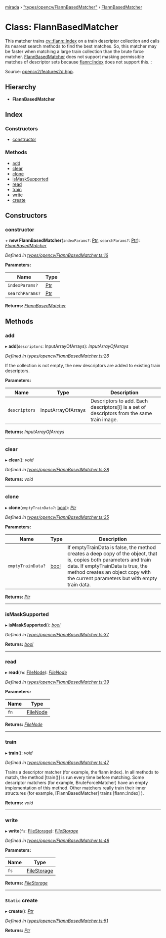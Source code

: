 [mirada](../README.md) › ["types/opencv/FlannBasedMatcher"](../modules/_types_opencv_flannbasedmatcher_.md) › [FlannBasedMatcher](_types_opencv_flannbasedmatcher_.flannbasedmatcher.md)

# Class: FlannBasedMatcher


This matcher trains [cv::flann::Index](#d1/db2/classcv_1_1flann_1_1Index}) on a train descriptor
collection and calls its nearest search methods to find the best matches. So, this matcher may be
faster when matching a large train collection than the brute force matcher.
[FlannBasedMatcher](#dc/de2/classcv_1_1FlannBasedMatcher}) does not support masking permissible
matches of descriptor sets because [flann::Index](#d1/db2/classcv_1_1flann_1_1Index}) does not
support this. :

Source:
[opencv2/features2d.hpp](https://github.com/opencv/opencv/tree/master/modules/core/include/opencv2/features2d.hpp#L1187).

## Hierarchy

* **FlannBasedMatcher**

## Index

### Constructors

* [constructor](_types_opencv_flannbasedmatcher_.flannbasedmatcher.md#constructor)

### Methods

* [add](_types_opencv_flannbasedmatcher_.flannbasedmatcher.md#add)
* [clear](_types_opencv_flannbasedmatcher_.flannbasedmatcher.md#clear)
* [clone](_types_opencv_flannbasedmatcher_.flannbasedmatcher.md#clone)
* [isMaskSupported](_types_opencv_flannbasedmatcher_.flannbasedmatcher.md#ismasksupported)
* [read](_types_opencv_flannbasedmatcher_.flannbasedmatcher.md#read)
* [train](_types_opencv_flannbasedmatcher_.flannbasedmatcher.md#train)
* [write](_types_opencv_flannbasedmatcher_.flannbasedmatcher.md#write)
* [create](_types_opencv_flannbasedmatcher_.flannbasedmatcher.md#static-create)

## Constructors

###  constructor

\+ **new FlannBasedMatcher**(`indexParams?`: [Ptr](../modules/_types_opencv__hacks_.md#ptr), `searchParams?`: [Ptr](../modules/_types_opencv__hacks_.md#ptr)): *[FlannBasedMatcher](_types_opencv_flannbasedmatcher_.flannbasedmatcher.md)*

*Defined in [types/opencv/FlannBasedMatcher.ts:16](https://github.com/cancerberoSgx/mirada/blob/e7b5ae6/mirada/src/types/opencv/FlannBasedMatcher.ts#L16)*

**Parameters:**

Name | Type |
------ | ------ |
`indexParams?` | [Ptr](../modules/_types_opencv__hacks_.md#ptr) |
`searchParams?` | [Ptr](../modules/_types_opencv__hacks_.md#ptr) |

**Returns:** *[FlannBasedMatcher](_types_opencv_flannbasedmatcher_.flannbasedmatcher.md)*

## Methods

###  add

▸ **add**(`descriptors`: InputArrayOfArrays): *InputArrayOfArrays*

*Defined in [types/opencv/FlannBasedMatcher.ts:26](https://github.com/cancerberoSgx/mirada/blob/e7b5ae6/mirada/src/types/opencv/FlannBasedMatcher.ts#L26)*

  If the collection is not empty, the new descriptors are added to existing train descriptors.

**Parameters:**

Name | Type | Description |
------ | ------ | ------ |
`descriptors` | InputArrayOfArrays | Descriptors to add. Each descriptors[i] is a set of descriptors from the same train image.  |

**Returns:** *InputArrayOfArrays*

___

###  clear

▸ **clear**(): *void*

*Defined in [types/opencv/FlannBasedMatcher.ts:28](https://github.com/cancerberoSgx/mirada/blob/e7b5ae6/mirada/src/types/opencv/FlannBasedMatcher.ts#L28)*

**Returns:** *void*

___

###  clone

▸ **clone**(`emptyTrainData?`: [bool](../modules/_types_opencv__hacks_.md#bool)): *[Ptr](../modules/_types_opencv__hacks_.md#ptr)*

*Defined in [types/opencv/FlannBasedMatcher.ts:35](https://github.com/cancerberoSgx/mirada/blob/e7b5ae6/mirada/src/types/opencv/FlannBasedMatcher.ts#L35)*

**Parameters:**

Name | Type | Description |
------ | ------ | ------ |
`emptyTrainData?` | [bool](../modules/_types_opencv__hacks_.md#bool) | If emptyTrainData is false, the method creates a deep copy of the object, that is, copies both parameters and train data. If emptyTrainData is true, the method creates an object copy with the current parameters but with empty train data.  |

**Returns:** *[Ptr](../modules/_types_opencv__hacks_.md#ptr)*

___

###  isMaskSupported

▸ **isMaskSupported**(): *[bool](../modules/_types_opencv__hacks_.md#bool)*

*Defined in [types/opencv/FlannBasedMatcher.ts:37](https://github.com/cancerberoSgx/mirada/blob/e7b5ae6/mirada/src/types/opencv/FlannBasedMatcher.ts#L37)*

**Returns:** *[bool](../modules/_types_opencv__hacks_.md#bool)*

___

###  read

▸ **read**(`fn`: [FileNode](../modules/_types_opencv__hacks_.md#filenode)): *[FileNode](../modules/_types_opencv__hacks_.md#filenode)*

*Defined in [types/opencv/FlannBasedMatcher.ts:39](https://github.com/cancerberoSgx/mirada/blob/e7b5ae6/mirada/src/types/opencv/FlannBasedMatcher.ts#L39)*

**Parameters:**

Name | Type |
------ | ------ |
`fn` | [FileNode](../modules/_types_opencv__hacks_.md#filenode) |

**Returns:** *[FileNode](../modules/_types_opencv__hacks_.md#filenode)*

___

###  train

▸ **train**(): *void*

*Defined in [types/opencv/FlannBasedMatcher.ts:47](https://github.com/cancerberoSgx/mirada/blob/e7b5ae6/mirada/src/types/opencv/FlannBasedMatcher.ts#L47)*

  Trains a descriptor matcher (for example, the flann index). In all methods to match, the method
[train()] is run every time before matching. Some descriptor matchers (for example,
BruteForceMatcher) have an empty implementation of this method. Other matchers really train their
inner structures (for example, [FlannBasedMatcher] trains [flann::Index] ).

**Returns:** *void*

___

###  write

▸ **write**(`fs`: [FileStorage](../modules/_types_opencv__hacks_.md#filestorage)): *[FileStorage](../modules/_types_opencv__hacks_.md#filestorage)*

*Defined in [types/opencv/FlannBasedMatcher.ts:49](https://github.com/cancerberoSgx/mirada/blob/e7b5ae6/mirada/src/types/opencv/FlannBasedMatcher.ts#L49)*

**Parameters:**

Name | Type |
------ | ------ |
`fs` | [FileStorage](../modules/_types_opencv__hacks_.md#filestorage) |

**Returns:** *[FileStorage](../modules/_types_opencv__hacks_.md#filestorage)*

___

### `Static` create

▸ **create**(): *[Ptr](../modules/_types_opencv__hacks_.md#ptr)*

*Defined in [types/opencv/FlannBasedMatcher.ts:51](https://github.com/cancerberoSgx/mirada/blob/e7b5ae6/mirada/src/types/opencv/FlannBasedMatcher.ts#L51)*

**Returns:** *[Ptr](../modules/_types_opencv__hacks_.md#ptr)*
